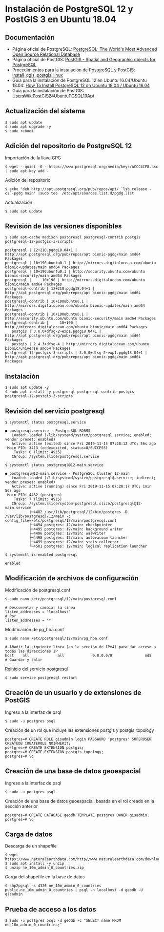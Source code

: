 # Instalación de PostgreSQL 12 y PostGIS 3 en Ubuntu 18.04

## Documentación
* Página oficial de PostgreSQL: [PostgreSQL: The World's Most Advanced Open Source Relational Database](https://www.postgresql.org/)
* Página oficial de PostGIS: [PostGIS - Spatial and Geographic objects for PostgreSQL](https://postgis.net/)
* Procedimientos para la instalación de PostgreSQL y PostGIS: [install_qgis_postgis_linux](https://github.com/qgises/install_qgis_postgis_linux/blob/master/Install_QGIS_POSTGIS.sh)
* Guía para la instalación de PostgreSQL 12 en Ubuntu 16.04/Ubuntu 18.04: [How To Install PostgreSQL 12 on Ubuntu 18.04 / Ubuntu 16.04](https://computingforgeeks.com/install-postgresql-12-on-ubuntu/)
* Guía para la instalación de PostGIS: [UsersWikiPostGIS24UbuntuPGSQL10Apt](https://trac.osgeo.org/postgis/wiki/UsersWikiPostGIS24UbuntuPGSQL10Apt)

## Actualización del sistema
```terminal
$ sudo apt update
$ sudo apt upgrade -y
$ sudo reboot
```

## Adición del repositorio de PostgreSQL 12
Importación de la llave GPG
```terminal
$ wget --quiet -O - https://www.postgresql.org/media/keys/ACCC4CF8.asc | sudo apt-key add -
```

Adición del repositorio
```terminal
$ echo "deb http://apt.postgresql.org/pub/repos/apt/ `lsb_release -cs`-pgdg main" |sudo tee  /etc/apt/sources.list.d/pgdg.list
```

Actualización
```terminal
$ sudo apt update
```

## Revisión de las versiones disponibles
```terminal
$ sudo apt-cache madison postgresql postgresql-contrib postgis postgresql-12-postgis-3-scripts
```
```terminal
postgresql | 12+210.pgdg18.04+1 | http://apt.postgresql.org/pub/repos/apt bionic-pgdg/main amd64 Packages
postgresql | 10+190ubuntu0.1 | http://mirrors.digitalocean.com/ubuntu bionic-updates/main amd64 Packages
postgresql | 10+190ubuntu0.1 | http://security.ubuntu.com/ubuntu bionic-security/main amd64 Packages
postgresql |     10+190 | http://mirrors.digitalocean.com/ubuntu bionic/main amd64 Packages
postgresql-contrib | 12+210.pgdg18.04+1 | http://apt.postgresql.org/pub/repos/apt bionic-pgdg/main amd64 Packages
postgresql-contrib | 10+190ubuntu0.1 | http://mirrors.digitalocean.com/ubuntu bionic-updates/main amd64 Packages
postgresql-contrib | 10+190ubuntu0.1 | http://security.ubuntu.com/ubuntu bionic-security/main amd64 Packages
postgresql-contrib |     10+190 | http://mirrors.digitalocean.com/ubuntu bionic/main amd64 Packages
   postgis | 3.0.0+dfsg-2~exp1.pgdg18.04+1 | http://apt.postgresql.org/pub/repos/apt bionic-pgdg/main amd64 Packages
   postgis | 2.4.3+dfsg-4 | http://mirrors.digitalocean.com/ubuntu bionic/universe amd64 Packages
postgresql-12-postgis-3-scripts | 3.0.0+dfsg-2~exp1.pgdg18.04+1 | http://apt.postgresql.org/pub/repos/apt bionic-pgdg/main amd64 Packages
```

## Instalación
```terminal
$ sudo apt update -y
$ sudo apt install -y postgresql postgresql-contrib postgis postgresql-12-postgis-3-scripts
```

## Revisión del servicio postgresql
```terminal
$ systemctl status postgresql.service
```
```terminal
● postgresql.service - PostgreSQL RDBMS
   Loaded: loaded (/lib/systemd/system/postgresql.service; enabled; vendor preset: enabled)
   Active: active (exited) since Fri 2019-11-15 07:28:12 UTC; 56s ago
 Main PID: 3413 (code=exited, status=0/SUCCESS)
    Tasks: 0 (limit: 4915)
   CGroup: /system.slice/postgresql.service
```

```terminal
$ systemctl status postgresql@12-main.service
```
```terminal
● postgresql@12-main.service - PostgreSQL Cluster 12-main
   Loaded: loaded (/lib/systemd/system/postgresql@.service; indirect; vendor preset: enabled)
   Active: active (running) since Fri 2019-11-15 07:28:17 UTC; 1min 56s ago
 Main PID: 4482 (postgres)
    Tasks: 7 (limit: 4915)
   CGroup: /system.slice/system-postgresql.slice/postgresql@12-main.service
           ├─4482 /usr/lib/postgresql/12/bin/postgres -D /var/lib/postgresql/12/main -c config_file=/etc/postgresql/12/main/postgresql.conf
           ├─4494 postgres: 12/main: checkpointer
           ├─4495 postgres: 12/main: background writer
           ├─4496 postgres: 12/main: walwriter
           ├─4498 postgres: 12/main: autovacuum launcher
           ├─4499 postgres: 12/main: stats collector
           └─4501 postgres: 12/main: logical replication launcher
```

```terminal
$ systemctl is-enabled postgresql
```
```terminal
enabled
```

## Modificación de archivos de configuración
Modificación de postgresql.conf
```terminal
$ sudo nano /etc/postgresql/12/main/postgresql.conf
```
```terminal
# Descomentar y cambiar la línea
listen_addresses = 'localhost'
# Por
listen_addresses = '*'
```

Modificación de pg_hba.conf
```terminal
$ sudo nano /etc/postgresql/12/main/pg_hba.conf
```
```terminal
# Añadir la siguiente línea (en la sección de IPv4) para dar acceso a todas las direcciones IP
host    all             all             0.0.0.0/0               md5
# Guardar y salir
```

Reinicio del servicio postgresql
```terminal
$ sudo service postgresql restart
```

## Creación de un usuario y de extensiones de PostGIS
Ingreso a la interfaz de psql
```terminal
$ sudo -u postgres psql
```

Creación de un rol que incluye las extensiones postgis y postgis_topology
```terminal
postgres=# CREATE ROLE gisadmin login PASSWORD 'postgres' SUPERUSER CREATEDB CREATEROLE NOINHERIT;
postgres=# CREATE EXTENSION postgis;
postgres=# CREATE EXTENSION postgis_topology;
postgres=# \q
```

## Creación de una base de datos geoespacial
Ingreso a la interfaz de psql
```terminal
$ sudo -u postgres psql
```

Creación de una base de datos geoespacial, basada en el rol creado en la sección anterior
```terminal
postgres=# CREATE DATABASE geodb TEMPLATE postgres OWNER gisadmin;
postgres=# \q
```

## Carga de datos
Descarga de un shapefile
```terminal
$ wget https://www.naturalearthdata.com/http//www.naturalearthdata.com/download/10m/cultural/ne_10m_admin_0_countries.zip
$ sudo apt install -y unzip
$ unzip ne_10m_admin_0_countries.zip
```

Carga del shapefile en la base de datos
```terminal
$ shp2pgsql -s 4326 ne_10m_admin_0_countries public.ne_10m_admin_0_countries | psql -h localhost -d geodb -U gisadmin
```

## Prueba de acceso a los datos
```terminal
$ sudo -u postgres psql -d geodb -c "SELECT name FROM ne_10m_admin_0_countries;"
```
